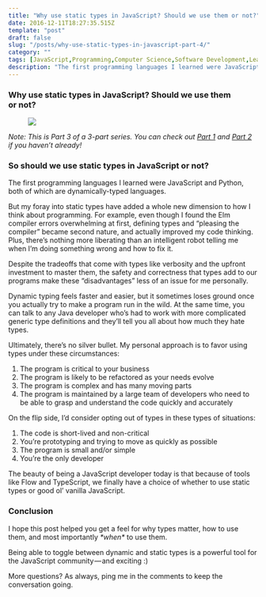 ```yaml
---
title: "Why use static types in JavaScript? Should we use them or not?"
date: 2016-12-11T18:27:35.515Z
template: "post"
draft: false
slug: "/posts/why-use-static-types-in-javascript-part-4/"
category: ""
tags: [JavaScript,Programming,Computer Science,Software Development,Learning To Code]
description: "The first programming languages I learned were JavaScript and Python, both of which are dynamically-typed languages. But my foray into static types have added a whole new dimension to how I think…"
---
```


### Why use static types in JavaScript? Should we use them or not?

<figure>

![](/media/why-use-static-types-in-javascript-part-4-0.jpeg)

</figure>

_Note: This is Part 3 of a 3-part series. You can check out_ [_Part 1_](https://medium.freecodecamp.com/why-use-static-types-in-javascript-part-1-8382da1e0adb#.91629ow6y) _and_ [_Part 2_](https://medium.com/@preethikasireddy/why-use-static-types-in-javascript-part-2-part-3-be699ee7be60#.j4viwr6km) _if you haven’t already!_

### So should we use static types in JavaScript or not?

The first programming languages I learned were JavaScript and Python, both of which are dynamically-typed languages.

But my foray into static types have added a whole new dimension to how I think about programming. For example, even though I found the Elm compiler errors overwhelming at first, defining types and “pleasing the compiler” became second nature, and actually improved my code thinking. Plus, there’s nothing more liberating than an intelligent robot telling me when I’m doing something wrong and how to fix it.

Despite the tradeoffs that come with types like verbosity and the upfront investment to master them, the safety and correctness that types add to our programs make these “disadvantages” less of an issue for me personally.

Dynamic typing feels faster and easier, but it sometimes loses ground once you actually try to make a program run in the wild. At the same time, you can talk to any Java developer who’s had to work with more complicated generic type definitions and they’ll tell you all about how much they hate types.

Ultimately, there’s no silver bullet. My personal approach is to favor using types under these circumstances:

1.  The program is critical to your business
2.  The program is likely to be refactored as your needs evolve
3.  The program is complex and has many moving parts
4.  The program is maintained by a large team of developers who need to be able to grasp and understand the code quickly and accurately

On the flip side, I’d consider opting out of types in these types of situations:

1.  The code is short-lived and non-critical
2.  You’re prototyping and trying to move as quickly as possible
3.  The program is small and/or simple
4.  You’re the only developer

The beauty of being a JavaScript developer today is that because of tools like Flow and TypeScript, we finally have a choice of whether to use static types or good ol’ vanilla JavaScript.

### Conclusion

I hope this post helped you get a feel for why types matter, how to use them, and most importantly _\*when\*_ to use them.

Being able to toggle between dynamic and static types is a powerful tool for the JavaScript community — and exciting :)

More questions? As always, ping me in the comments to keep the conversation going.
